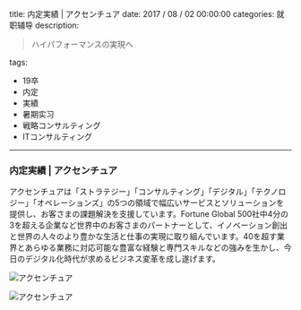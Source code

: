 title: 内定実績 | アクセンチュア
date: 2017 / 08 / 02 00:00:00
categories: 就职辅导
description: <blockquote class="blockquote-center">ハイパフォーマンスの実現へ</blockquote>
tags: 
- 19卒
- 内定
- 実績
- 暑期实习
- 戦略コンサルティング
- ITコンサルティング

---

### 内定実績 | アクセンチュア

アクセンチュアは「ストラテジー」「コンサルティング」「デジタル」「テクノロジー」「オペレーションズ」の5つの領域で幅広いサービスとソリューションを提供し、お客さまの課題解決を支援しています。Fortune Global 500社中4分の3を超える企業など世界中のお客さまのパートナーとして、イノベーション創出と世界の人々のより豊かな生活と仕事の実現に取り組んでいます。40を超す業界とあらゆる業務に対応可能な豊富な経験と専門スキルなどの強みを生かし、今日のデジタル化時代が求めるビジネス変革を成し遂げます。

![アクセンチュア](http://wx2.sinaimg.cn/mw690/a9a40e85gy1fi6mlof6dpj21do1p4n4g.jpg)

![アクセンチュア](http://wx3.sinaimg.cn/mw690/a9a40e85gy1fi6mltzye8j21do1p4gsd.jpg)

